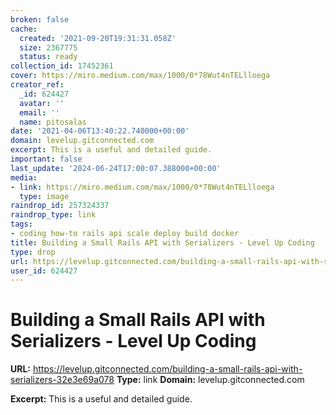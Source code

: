 ```yaml
---
broken: false
cache:
  created: '2021-09-20T19:31:31.058Z'
  size: 2367775
  status: ready
collection_id: 17452361
cover: https://miro.medium.com/max/1000/0*78Wut4nTELlloega
creator_ref:
  _id: 624427
  avatar: ''
  email: ''
  name: pitosalas
date: '2021-04-06T13:40:22.740000+00:00'
domain: levelup.gitconnected.com
excerpt: This is a useful and detailed guide.
important: false
last_update: '2024-06-24T17:00:07.388000+00:00'
media:
- link: https://miro.medium.com/max/1000/0*78Wut4nTELlloega
  type: image
raindrop_id: 257324337
raindrop_type: link
tags:
- coding how-to rails api scale deploy build docker
title: Building a Small Rails API with Serializers - Level Up Coding
type: drop
url: https://levelup.gitconnected.com/building-a-small-rails-api-with-serializers-32e3e69a078
user_id: 624427
---
```


# Building a Small Rails API with Serializers - Level Up Coding

**URL:** https://levelup.gitconnected.com/building-a-small-rails-api-with-serializers-32e3e69a078
**Type:** link
**Domain:** levelup.gitconnected.com

**Excerpt:** This is a useful and detailed guide.
